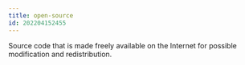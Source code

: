 ```yaml
---
title: open-source
id: 202204152455
---
```


Source code that is made freely available on the Internet for possible modification and redistribution.
